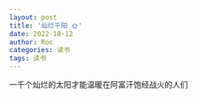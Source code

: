 ```yaml
---
layout: post
title: '灿烂千阳 🌞'
date: 2022-10-12
author: Roc
categories: 读书
tags: 读书
---
```


一千个灿烂的太阳才能温暖在阿富汗饱经战火的人们

